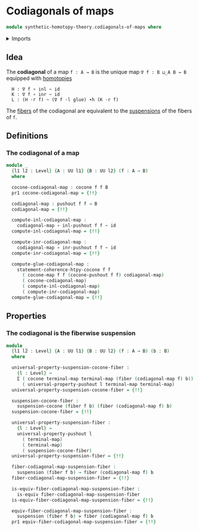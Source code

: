 # Codiagonals of maps

```agda
module synthetic-homotopy-theory.codiagonals-of-maps where
```

<details><summary>Imports</summary>

```agda
open import foundation.contractible-types
open import foundation.dependent-pair-types
open import foundation.equivalences
open import foundation.fibers-of-maps
open import foundation.function-types
open import foundation.homotopies
open import foundation.unit-type
open import foundation.universe-levels

open import synthetic-homotopy-theory.cocones-under-spans
open import synthetic-homotopy-theory.pushouts
open import synthetic-homotopy-theory.suspension-structures
open import synthetic-homotopy-theory.suspensions-of-types
open import synthetic-homotopy-theory.universal-property-pushouts
```

</details>

## Idea

The **codiagonal** of a map `f : A → B` is the unique map `∇ f : B ⊔_A B → B`
equipped with [homotopies](foundation-core.homotopies.md)

```text
  H : ∇ f ∘ inl ~ id
  K : ∇ f ∘ inr ~ id
  L : (H ·r f) ~ (∇ f ·l glue) ∙h (K ·r f)
```

The [fibers](foundation-core.fibers-of-maps.md) of the codiagonal are equivalent
to the [suspensions](synthetic-homotopy-theory.suspensions-of-types.md) of the
fibers of `f`.

## Definitions

### The codiagonal of a map

```agda
module _
  {l1 l2 : Level} {A : UU l1} {B : UU l2} (f : A → B)
  where

  cocone-codiagonal-map : cocone f f B
  pr1 cocone-codiagonal-map = {!!}

  codiagonal-map : pushout f f → B
  codiagonal-map = {!!}

  compute-inl-codiagonal-map :
    codiagonal-map ∘ inl-pushout f f ~ id
  compute-inl-codiagonal-map = {!!}

  compute-inr-codiagonal-map :
    codiagonal-map ∘ inr-pushout f f ~ id
  compute-inr-codiagonal-map = {!!}

  compute-glue-codiagonal-map :
    statement-coherence-htpy-cocone f f
      ( cocone-map f f (cocone-pushout f f) codiagonal-map)
      ( cocone-codiagonal-map)
      ( compute-inl-codiagonal-map)
      ( compute-inr-codiagonal-map)
  compute-glue-codiagonal-map = {!!}
```

## Properties

### The codiagonal is the fiberwise suspension

```agda
module _
  {l1 l2 : Level} {A : UU l1} {B : UU l2} (f : A → B) (b : B)
  where

  universal-property-suspension-cocone-fiber :
    {l : Level} →
    Σ ( cocone terminal-map terminal-map (fiber (codiagonal-map f) b))
      ( universal-property-pushout l terminal-map terminal-map)
  universal-property-suspension-cocone-fiber = {!!}

  suspension-cocone-fiber :
    suspension-cocone (fiber f b) (fiber (codiagonal-map f) b)
  suspension-cocone-fiber = {!!}

  universal-property-suspension-fiber :
    {l : Level} →
    universal-property-pushout l
      ( terminal-map)
      ( terminal-map)
      ( suspension-cocone-fiber)
  universal-property-suspension-fiber = {!!}

  fiber-codiagonal-map-suspension-fiber :
    suspension (fiber f b) → fiber (codiagonal-map f) b
  fiber-codiagonal-map-suspension-fiber = {!!}

  is-equiv-fiber-codiagonal-map-suspension-fiber :
    is-equiv fiber-codiagonal-map-suspension-fiber
  is-equiv-fiber-codiagonal-map-suspension-fiber = {!!}

  equiv-fiber-codiagonal-map-suspension-fiber :
    suspension (fiber f b) ≃ fiber (codiagonal-map f) b
  pr1 equiv-fiber-codiagonal-map-suspension-fiber = {!!}
```
